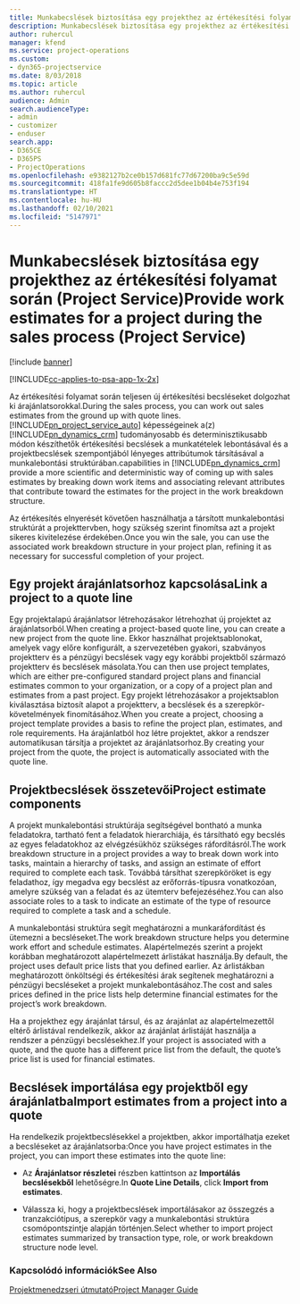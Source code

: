```yaml
---
title: Munkabecslések biztosítása egy projekthez az értékesítési folyamat során
description: Munkabecslések biztosítása egy projekthez az értékesítési folyamat során a Project Service szolgáltatásban
author: ruhercul
manager: kfend
ms.service: project-operations
ms.custom:
- dyn365-projectservice
ms.date: 8/03/2018
ms.topic: article
ms.author: ruhercul
audience: Admin
search.audienceType:
- admin
- customizer
- enduser
search.app:
- D365CE
- D365PS
- ProjectOperations
ms.openlocfilehash: e9382127b2ce0b157d681fc77d67200ba9c5e59d
ms.sourcegitcommit: 418fa1fe9d605b8faccc2d5dee1b04b4e753f194
ms.translationtype: HT
ms.contentlocale: hu-HU
ms.lasthandoff: 02/10/2021
ms.locfileid: "5147971"
---
```

# <a name="provide-work-estimates-for-a-project-during-the-sales-process-project-service"></a><span data-ttu-id="7ddd2-103">Munkabecslések biztosítása egy projekthez az értékesítési folyamat során (Project Service)</span><span class="sxs-lookup"><span data-stu-id="7ddd2-103">Provide work estimates for a project during the sales process (Project Service)</span></span>

[!include [banner](../includes/psa-now-project-operations.md)]

[!INCLUDE[cc-applies-to-psa-app-1x-2x](../includes/cc-applies-to-psa-app-1x-2x.md)]

<span data-ttu-id="7ddd2-104">Az értékesítési folyamat során teljesen új értékesítési becsléseket dolgozhat ki árajánlatsorokkal.</span><span class="sxs-lookup"><span data-stu-id="7ddd2-104">During the sales process, you can work out sales estimates from the ground up with quote lines.</span></span> [!INCLUDE[pn_project_service_auto](../includes/pn-project-service-auto.md)] <span data-ttu-id="7ddd2-105">képességeinek a(z) [!INCLUDE[pn_dynamics_crm](../includes/pn-dynamics-crm.md)] tudományosabb és determinisztikusabb módon készíthetők értékesítési becslések a munkatételek lebontásával és a projektbecslések szempontjából lényeges attribútumok társításával a munkalebontási struktúrában.</span><span class="sxs-lookup"><span data-stu-id="7ddd2-105">capabilities in [!INCLUDE[pn_dynamics_crm](../includes/pn-dynamics-crm.md)] provide a more scientific and deterministic way of coming up with sales estimates by breaking down work items and associating relevant attributes that contribute toward the estimates for the project in the work breakdown structure.</span></span>  
  
 <span data-ttu-id="7ddd2-106">Az értékesítés elnyerését követően használhatja a társított munkalebontási struktúrát a projekttervben, hogy szükség szerint finomítsa azt a projekt sikeres kivitelezése érdekében.</span><span class="sxs-lookup"><span data-stu-id="7ddd2-106">Once you win the sale, you can use the associated work breakdown structure in your project plan, refining it as necessary for successful completion of your project.</span></span>  
  
## <a name="link-a-project-to-a-quote-line"></a><span data-ttu-id="7ddd2-107">Egy projekt árajánlatsorhoz kapcsolása</span><span class="sxs-lookup"><span data-stu-id="7ddd2-107">Link a project to a quote line</span></span>  
 <span data-ttu-id="7ddd2-108">Egy projektalapú árajánlatsor létrehozásakor létrehozhat új projektet az árajánlatsorból.</span><span class="sxs-lookup"><span data-stu-id="7ddd2-108">When creating a project-based quote line, you can create a new project from the quote line.</span></span> <span data-ttu-id="7ddd2-109">Ekkor használhat projektsablonokat, amelyek vagy előre konfigurált, a szervezetében gyakori, szabványos projektterv és a pénzügyi becslések vagy egy korábbi projektből származó projektterv és becslések másolata.</span><span class="sxs-lookup"><span data-stu-id="7ddd2-109">You can then use project templates, which are either pre-configured standard project plans and financial estimates common to your organization, or a copy of a project plan and estimates from a past project.</span></span> <span data-ttu-id="7ddd2-110">Egy projekt létrehozásakor a projektsablon kiválasztása biztosít alapot a projektterv, a becslések és a szerepkör-követelmények finomításához.</span><span class="sxs-lookup"><span data-stu-id="7ddd2-110">When you create a project, choosing a project template provides a basis to refine the project plan, estimates, and role requirements.</span></span> <span data-ttu-id="7ddd2-111">Ha árajánlatból hoz létre projektet, akkor a rendszer automatikusan társítja a projektet az árajánlatsorhoz.</span><span class="sxs-lookup"><span data-stu-id="7ddd2-111">By creating your project from the quote, the project is automatically associated with the quote line.</span></span>  
  
## <a name="project-estimate-components"></a><span data-ttu-id="7ddd2-112">Projektbecslések összetevői</span><span class="sxs-lookup"><span data-stu-id="7ddd2-112">Project estimate components</span></span>  
 <span data-ttu-id="7ddd2-113">A projekt munkalebontási struktúrája segítségével bontható a munka feladatokra, tartható fent a feladatok hierarchiája, és társítható egy becslés az egyes feladatokhoz az elvégzésükhöz szükséges ráfordításról.</span><span class="sxs-lookup"><span data-stu-id="7ddd2-113">The work breakdown structure in a project provides a way to break down work into tasks, maintain a hierarchy of tasks, and assign an estimate of effort required to complete each task.</span></span> <span data-ttu-id="7ddd2-114">Továbbá társíthat szerepköröket is egy feladathoz, így megadva egy becslést az erőforrás-típusra vonatkozóan, amelyre szükség van a feladat és az ütemterv befejezéséhez.</span><span class="sxs-lookup"><span data-stu-id="7ddd2-114">You can also associate roles to a task to indicate an estimate of the type of resource required to complete a task and a schedule.</span></span>  
  
 <span data-ttu-id="7ddd2-115">A munkalebontási struktúra segít meghatározni a munkaráfordítást és ütemezni a becsléseket.</span><span class="sxs-lookup"><span data-stu-id="7ddd2-115">The work breakdown structure helps you determine work effort and schedule estimates.</span></span> <span data-ttu-id="7ddd2-116">Alapértelmezés szerint a projekt korábban meghatározott alapértelmezett árlistákat használja.</span><span class="sxs-lookup"><span data-stu-id="7ddd2-116">By default, the project uses default price lists that you defined earlier.</span></span> <span data-ttu-id="7ddd2-117">Az árlistákban meghatározott önköltségi és értékesítési árak segítenek meghatározni a pénzügyi becsléseket a projekt munkalebontásához.</span><span class="sxs-lookup"><span data-stu-id="7ddd2-117">The cost and sales prices defined in the price lists help determine financial estimates for the project’s work breakdown.</span></span>  
  
 <span data-ttu-id="7ddd2-118">Ha a projekthez egy árajánlat társul, és az árajánlat az alapértelmezettől eltérő árlistával rendelkezik, akkor az árajánlat árlistáját használja a rendszer a pénzügyi becslésekhez.</span><span class="sxs-lookup"><span data-stu-id="7ddd2-118">If your project is associated with a quote, and the quote has a different price list from the default, the quote’s price list is used for financial estimates.</span></span>  
  
## <a name="import-estimates-from-a-project-into-a-quote"></a><span data-ttu-id="7ddd2-119">Becslések importálása egy projektből egy árajánlatba</span><span class="sxs-lookup"><span data-stu-id="7ddd2-119">Import estimates from a project into a quote</span></span>  
 <span data-ttu-id="7ddd2-120">Ha rendelkezik projektbecslésekkel a projektben, akkor importálhatja ezeket a becsléseket az árajánlatsorba:</span><span class="sxs-lookup"><span data-stu-id="7ddd2-120">Once you have project estimates in the project, you can import these estimates into the quote line:</span></span>  
  
-   <span data-ttu-id="7ddd2-121">Az **Árajánlatsor részletei** részben kattintson az **Importálás becslésekből** lehetőségre.</span><span class="sxs-lookup"><span data-stu-id="7ddd2-121">In **Quote Line Details**, click **Import from estimates**.</span></span> 

-   <span data-ttu-id="7ddd2-122">Válassza ki, hogy a projektbecslések importálásakor az összegzés a tranzakciótípus, a szerepkör vagy a munkalebontási struktúra csomópontszintje alapján történjen.</span><span class="sxs-lookup"><span data-stu-id="7ddd2-122">Select whether to import project estimates summarized by transaction type, role, or work breakdown structure node level.</span></span>  
  
### <a name="see-also"></a><span data-ttu-id="7ddd2-123">Kapcsolódó információk</span><span class="sxs-lookup"><span data-stu-id="7ddd2-123">See Also</span></span>  
 [<span data-ttu-id="7ddd2-124">Projektmenedzseri útmutató</span><span class="sxs-lookup"><span data-stu-id="7ddd2-124">Project Manager Guide</span></span>](../psa/project-manager-guide.md)
